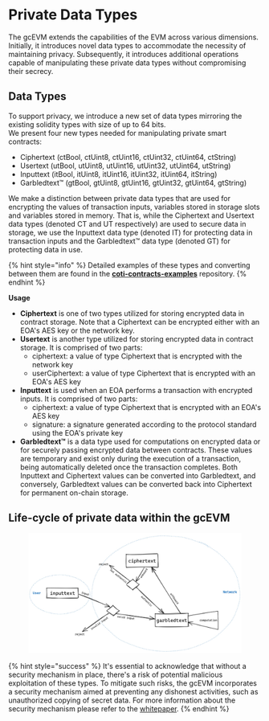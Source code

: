 # Private Data Types

The gcEVM extends the capabilities of the EVM across various dimensions. Initially, it introduces novel data types to accommodate the necessity of maintaining privacy. Subsequently, it introduces additional operations capable of manipulating these private data types without compromising their secrecy.

## Data Types

To support privacy, we introduce a new set of data types mirroring the existing solidity types with size of up to 64 bits.\
We present four new types needed for manipulating private smart contracts:

* Ciphertext (ctBool, ctUint8, ctUint16, ctUint32, ctUint64, ctString)
* Usertext (utBool, utUint8, utUint16, utUint32, utUint64, utString)
* Inputtext (itBool, itUint8, itUint16, itUint32, itUint64, itString)
* Garbledtext™ (gtBool, gtUint8, gtUint16, gtUint32, gtUint64, gtString)

We make a distinction between private data types that are used for encrypting the values of transaction inputs, variables stored in storage slots and variables stored in memory. That is, while the Ciphertext and Usertext data types (denoted CT and UT respectively) are used to secure data in storage, we use the Inputtext data type (denoted IT) for protecting data in transaction inputs and the Garbledtext™ data type (denoted GT) for protecting data in use.

{% hint style="info" %}
Detailed examples of these types and converting between them are found in the [**coti-contracts-examples**](https://github.com/coti-io/coti-contracts-examples) repository.
{% endhint %}

**Usage**

* **Ciphertext** is one of two types utilized for storing encrypted data in contract storage. Note that a Ciphertext can be encrypted either with an EOA's AES key or the network key.
* **Usertext** is another type utilized for storing encrypted data in contract storage. It is comprised of two parts:
  * ciphertext: a value of type Ciphertext that is encrypted with the network key
  * userCiphertext: a value of type Ciphertext that is encrypted with an EOA's AES key
* **Inputtext** is used when an EOA performs a transaction with encrypted inputs. It is comprised of two parts:
  * ciphertext: a value of type Ciphertext that is encrypted with an EOA's AES key
  * signature: a signature generated according to the protocol standard using the EOA's private key
* **Garbledtext™** is a data type used for computations on encrypted data or for securely passing encrypted data between contracts. These values are temporary and exist only during the execution of a transaction, being automatically deleted once the transaction completes. Both Inputtext and Ciphertext values can be converted into Garbledtext, and conversely, Garbledtext values can be converted back into Ciphertext for permanent on-chain storage.

## Life-cycle of private data within the gcEVM

<figure><img src="../../.gitbook/assets/gcevm_lifecycle.jpeg" alt=""><figcaption></figcaption></figure>

{% hint style="success" %}
It's essential to acknowledge that without a security mechanism in place, there's a risk of potential malicious exploitation of these types. To mitigate such risks, the gcEVM incorporates a security mechanism aimed at preventing any dishonest activities, such as unauthorized copying of secret data. For more information about the security mechanism please refer to the [whitepaper](https://app.gitbook.com/o/-MgoVlq5Hr-DSFn_cBMH/s/eC83qbrBhITO4kE7kTNB/~/changes/1/how-coti-works/advanced-topics/white-paper-0.1).
{% endhint %}
